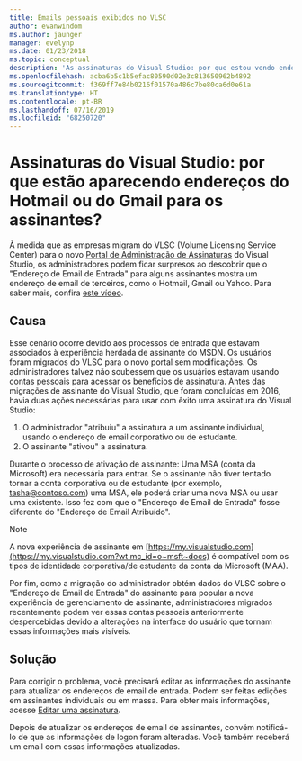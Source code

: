 ```yaml
---
title: Emails pessoais exibidos no VLSC
author: evanwindom
ms.author: jaunger
manager: evelynp
ms.date: 01/23/2018
ms.topic: conceptual
description: 'As assinaturas do Visual Studio: por que estou vendo endereços do Hotmail ou do Gmail para os assinantes?'
ms.openlocfilehash: acba6b5c1b5efac80590d02e3c813650962b4892
ms.sourcegitcommit: f369ff7e84b0216f01570a486c7be80ca6d0e61a
ms.translationtype: HT
ms.contentlocale: pt-BR
ms.lasthandoff: 07/16/2019
ms.locfileid: "68250720"
---
```

# <a name="visual-studio-subscriptions--why-am-i-seeing-hotmail-or-gmail-addresses-for-my-subscribers"></a>Assinaturas do Visual Studio: por que estão aparecendo endereços do Hotmail ou do Gmail para os assinantes?

À medida que as empresas migram do VLSC (Volume Licensing Service Center) para o novo [Portal de Administração de Assinaturas](https://manage.visualstudio.com) do Visual Studio, os administradores podem ficar surpresos ao descobrir que o "Endereço de Email de Entrada" para alguns assinantes mostra um endereço de email de terceiros, como o Hotmail, Gmail ou Yahoo.  Para saber mais, confira [este vídeo](https://www.youtube.com/watch?v=1op-i1zEMfY&t=0s&list=PLReL099Y5nRfDyvvwzNDBaZe7qTxmuM2T&index=6).

## <a name="cause"></a>Causa

Esse cenário ocorre devido aos processos de entrada que estavam associados à experiência herdada de assinante do MSDN. Os usuários foram migrados do VLSC para o novo portal sem modificações. Os administradores talvez não soubessem que os usuários estavam usando contas pessoais para acessar os benefícios de assinatura. Antes das migrações de assinante do Visual Studio, que foram concluídas em 2016, havia duas ações necessárias para usar com êxito uma assinatura do Visual Studio:
1. O administrador "atribuiu" a assinatura a um assinante individual, usando o endereço de email corporativo ou de estudante.
2. O assinante "ativou" a assinatura.

Durante o processo de ativação de assinante: Uma MSA (conta da Microsoft) era necessária para entrar. Se o assinante não tiver tentado tornar a conta corporativa ou de estudante (por exemplo, tasha@contoso.com) uma MSA, ele poderá criar uma nova MSA ou usar uma existente. Isso fez com que o "Endereço de Email de Entrada" fosse diferente do "Endereço de Email Atribuído".

> [!NOTE]
> A nova experiência de assinante em [https://my.visualstudio.com](https://my.visualstudio.com?wt.mc_id=o~msft~docs) é compatível com os tipos de identidade corporativa/de estudante da conta da Microsoft (MAA).

Por fim, como a migração do administrador obtém dados do VLSC sobre o "Endereço de Email de Entrada" do assinante para popular a nova experiência de gerenciamento de assinante, administradores migrados recentemente podem ver essas contas pessoais anteriormente despercebidas devido a alterações na interface do usuário que tornam essas informações mais visíveis.

## <a name="solution"></a>Solução

Para corrigir o problema, você precisará editar as informações do assinante para atualizar os endereços de email de entrada.  Podem ser feitas edições em assinantes individuais ou em massa. Para obter mais informações, acesse [Editar uma assinatura](edit-license.md).

Depois de atualizar os endereços de email de assinantes, convém notificá-lo de que as informações de logon foram alteradas.  Você também receberá um email com essas informações atualizadas.
